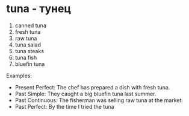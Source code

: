 # tuna - тунец


1. canned tuna
2. fresh tuna
3. raw tuna
4. tuna salad
5. tuna steaks
6. tuna fish
7. bluefin tuna


Examples:

- Present Perfect: The chef has prepared a dish with fresh tuna.
- Past Simple: They caught a big bluefin tuna last summer.
- Past Continuous: The fisherman was selling raw tuna at the market.
- Past Perfect: By the time I tried the tuna
